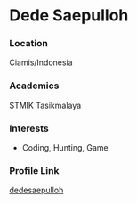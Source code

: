 # Dede Saepulloh

### Location

Ciamis/Indonesia

### Academics

STMIK Tasikmalaya

### Interests

- Coding, Hunting, Game

### Profile Link

[dedesaepulloh](https://github.com/dedesaepulloh) 

